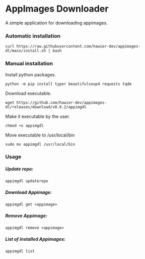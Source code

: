 # AppImages Downloader

A simple application for downloading appimages.

### Automatic installation

```
curl https://raw.githubusercontent.com/hawier-dev/appimages-dl/main/install.sh | bash
```

### Manual installation

Install python packages.

```
python -m pip install typer beautifulsoup4 requests tqdm
```

Download executable.

```
wget https://github.com/hawier-dev/appimages-dl/releases/download/v0.0.2/appimgdl
```

Make it executable by the user.

```
chmod +x appimgdl
```

Move executable to /usr/local/bin

```
sudo mv appimgdl /usr/local/bin
```

### Usage

##### Update repo:

```
appimgdl updaterepo
```

##### Download Appimage:

```
appimgdl get <appimage>
```

##### Remove Appimage:

```
appimgdl remove <appimage>
```

##### List of installed Appimages:

```
appimgdl list
```
